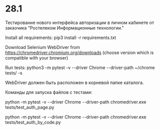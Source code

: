 # 28.1

Тестирование нового интерфейса авторизации в личном кабинете от заказчика "Ростелеком Информационные технологии."

Install all requirements: pip3 install -r requirements.txt

Download Selenium WebDriver from https://chromedriver.chromium.org/downloads (choose version which is compatible with your browser)

Run tests: python3 -m pytest -v --driver Chrome --driver-path ~/chrome tests/ -s

WebDriver должен быть расположен в корневой папке каталога.

Команды для запуска файлов с тестами:

python -m pytest -v --driver Chrome --driver-path chromedriver.exe tests/test_auth_page.py

python -m pytest -v --driver Chrome --driver-path chromedriver.exe tests/test_auth_by_code.py
